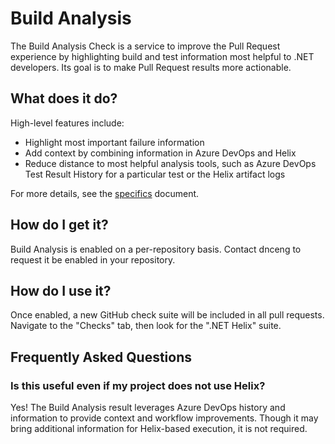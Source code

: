 # Build Analysis

The Build Analysis Check is a service to improve the Pull Request experience by highlighting build and test information most helpful to .NET developers. Its goal is to make Pull Request results more actionable.

## What does it do?

High-level features include:

- Highlight most important failure information
- Add context by combining information in Azure DevOps and Helix
- Reduce distance to most helpful analysis tools, such as Azure DevOps Test Result History for a particular test or the Helix artifact logs

For more details, see the [specifics](Specifics.md) document.

## How do I get it?

Build Analysis is enabled on a per-repository basis. Contact dnceng to request it be enabled in your repository.

## How do I use it?

Once enabled, a new GitHub check suite will be included in all pull requests. Navigate to the "Checks" tab, then look for the ".NET Helix" suite.

## Frequently Asked Questions

### Is this useful even if my project does not use Helix?

Yes! The Build Analysis result leverages Azure DevOps history and information to provide context and workflow improvements. Though it may bring additional information for Helix-based execution, it is not required. 
